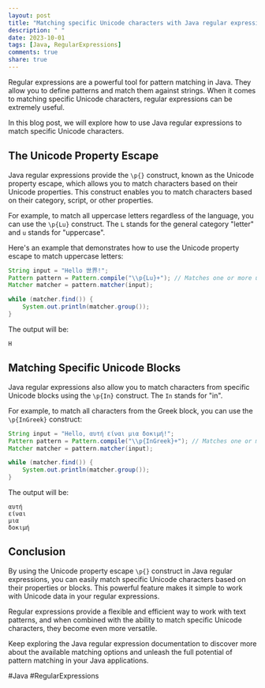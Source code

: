 ```yaml
---
layout: post
title: "Matching specific Unicode characters with Java regular expressions"
description: " "
date: 2023-10-01
tags: [Java, RegularExpressions]
comments: true
share: true
---
```


Regular expressions are a powerful tool for pattern matching in Java. They allow you to define patterns and match them against strings. When it comes to matching specific Unicode characters, regular expressions can be extremely useful.

In this blog post, we will explore how to use Java regular expressions to match specific Unicode characters. 

## The Unicode Property Escape

Java regular expressions provide the `\p{}` construct, known as the Unicode property escape, which allows you to match characters based on their Unicode properties. This construct enables you to match characters based on their category, script, or other properties.

For example, to match all uppercase letters regardless of the language, you can use the `\p{Lu}` construct. The `L` stands for the general category "letter" and `u` stands for "uppercase".

Here's an example that demonstrates how to use the Unicode property escape to match uppercase letters:

```java
String input = "Hello 世界!";
Pattern pattern = Pattern.compile("\\p{Lu}+"); // Matches one or more uppercase letters
Matcher matcher = pattern.matcher(input);

while (matcher.find()) {
    System.out.println(matcher.group());
}
```

The output will be:

```
H
```

## Matching Specific Unicode Blocks

Java regular expressions also allow you to match characters from specific Unicode blocks using the `\p{In}` construct. The `In` stands for "in".

For example, to match all characters from the Greek block, you can use the `\p{InGreek}` construct:

```java
String input = "Hello, αυτή είναι μια δοκιμή!";
Pattern pattern = Pattern.compile("\\p{InGreek}+"); // Matches one or more characters from Greek block
Matcher matcher = pattern.matcher(input);

while (matcher.find()) {
    System.out.println(matcher.group());
}
```

The output will be:

```
αυτή
είναι
μια
δοκιμή
```

## Conclusion

By using the Unicode property escape `\p{}` construct in Java regular expressions, you can easily match specific Unicode characters based on their properties or blocks. This powerful feature makes it simple to work with Unicode data in your regular expressions.

Regular expressions provide a flexible and efficient way to work with text patterns, and when combined with the ability to match specific Unicode characters, they become even more versatile.

Keep exploring the Java regular expression documentation to discover more about the available matching options and unleash the full potential of pattern matching in your Java applications.

#Java #RegularExpressions
